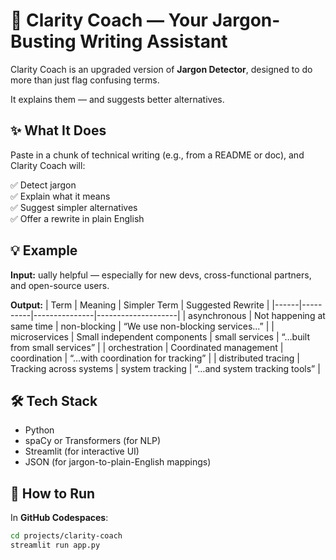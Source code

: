 # 🧠 Clarity Coach — Your Jargon-Busting Writing Assistant

Clarity Coach is an upgraded version of **Jargon Detector**, designed to do more than just flag confusing terms.

It explains them — and suggests better alternatives.

## ✨ What It Does

Paste in a chunk of technical writing (e.g., from a README or doc), and Clarity Coach will:

✅ Detect jargon  
✅ Explain what it means  
✅ Suggest simpler alternatives  
✅ Offer a rewrite in plain English  

## 💡 Example

**Input:**
ually helpful — especially for new devs, cross-functional partners, and open-source users.


**Output:**
| Term | Meaning | Simpler Term | Suggested Rewrite |
|------|----------|---------------|--------------------|
| asynchronous | Not happening at same time | non-blocking | “We use non-blocking services...” |
| microservices | Small independent components | small services | “…built from small services” |
| orchestration | Coordinated management | coordination | “…with coordination for tracking” |
| distributed tracing | Tracking across systems | system tracking | “…and system tracking tools” |

## 🛠️ Tech Stack

- Python  
- spaCy or Transformers (for NLP)  
- Streamlit (for interactive UI)  
- JSON (for jargon-to-plain-English mappings)  

## 🚀 How to Run

In **GitHub Codespaces**:
```bash
cd projects/clarity-coach
streamlit run app.py
